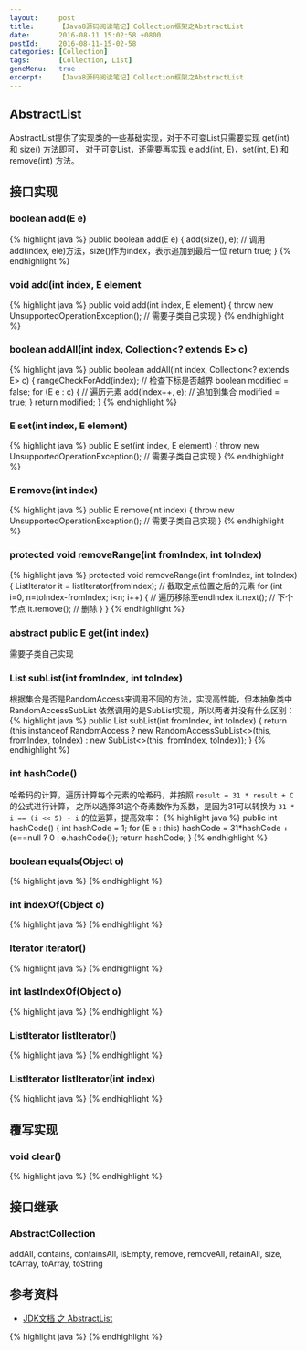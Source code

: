 ```yaml
---
layout:     post
title:      【Java8源码阅读笔记】Collection框架之AbstractList
date:       2016-08-11 15:02:58 +0800
postId:     2016-08-11-15-02-58
categories: [Collection]
tags:       [Collection, List]
geneMenu:   true
excerpt:    【Java8源码阅读笔记】Collection框架之AbstractList
---
```


## AbstractList
AbstractList提供了实现类的一些基础实现，对于不可变List只需要实现 get(int) 和 size() 方法即可，
对于可变List，还需要再实现 e add(int, E)，set(int, E) 和 remove(int) 方法。

## 接口实现

### boolean add(E e)
{% highlight java %}
public boolean add(E e) {
    add(size(), e); // 调用 add(index, ele)方法，size()作为index，表示追加到最后一位
    return true;
}
{% endhighlight %}


### void add(int index, E element
{% highlight java %}
public void add(int index, E element) {
    throw new UnsupportedOperationException();  // 需要子类自己实现
}
{% endhighlight %}



### boolean addAll(int index, Collection<? extends E> c)
{% highlight java %}
public boolean addAll(int index, Collection<? extends E> c) {
    rangeCheckForAdd(index);    // 检查下标是否越界
    boolean modified = false;
    for (E e : c) {             // 遍历元素
        add(index++, e);        // 追加到集合
        modified = true;
    }
    return modified;
}
{% endhighlight %}

### E set(int index, E element)
{% highlight java %}
public E set(int index, E element) {
    throw new UnsupportedOperationException();  // 需要子类自己实现
}
{% endhighlight %}

### E remove(int index)
{% highlight java %}
public E remove(int index) {
    throw new UnsupportedOperationException();  // 需要子类自己实现
}
{% endhighlight %}

### protected void removeRange(int fromIndex, int toIndex)
{% highlight java %}
protected void removeRange(int fromIndex, int toIndex) {
    ListIterator<E> it = listIterator(fromIndex);   // 截取定点位置之后的元素
    for (int i=0, n=toIndex-fromIndex; i<n; i++) {  // 遍历移除至endIndex
        it.next();      // 下个节点
        it.remove();    // 删除
    }
}
{% endhighlight %}

### abstract public E get(int index)
需要子类自己实现

### List<E> subList(int fromIndex, int toIndex)
根据集合是否是RandomAccess来调用不同的方法，实现高性能，但本抽象类中RandomAccessSubList
依然调用的是SubList实现，所以两者并没有什么区别：
{% highlight java %}
public List<E> subList(int fromIndex, int toIndex) {
    return (this instanceof RandomAccess ?
            new RandomAccessSubList<>(this, fromIndex, toIndex) :
            new SubList<>(this, fromIndex, toIndex));
}
{% endhighlight %}

### int hashCode()
哈希码的计算，遍历计算每个元素的哈希码，并按照 `result = 31 * result + C` 的公式进行计算，
之所以选择31这个奇素数作为系数，是因为31可以转换为 `31 * i == (i << 5) - i` 的位运算，提高效率：
{% highlight java %}
public int hashCode() {
    int hashCode = 1;
    for (E e : this)
        hashCode = 31*hashCode + (e==null ? 0 : e.hashCode());
    return hashCode;
}
{% endhighlight %}

### boolean equals(Object o)
{% highlight java %}
{% endhighlight %}

### int indexOf(Object o)
{% highlight java %}
{% endhighlight %}

### Iterator<E> iterator()
{% highlight java %}
{% endhighlight %}

### int lastIndexOf(Object o)
{% highlight java %}
{% endhighlight %}

### ListIterator<E> listIterator()
{% highlight java %}
{% endhighlight %}

### ListIterator<E> listIterator(int index)
{% highlight java %}
{% endhighlight %}

## 覆写实现

### void clear()
{% highlight java %}
{% endhighlight %}


## 接口继承

### AbstractCollection

addAll, contains, containsAll, isEmpty, remove, removeAll, retainAll, size, toArray, toArray, toString

## 参考资料

* [JDK文档 之 AbstractList](https://docs.oracle.com/javase/8/docs/api/java/util/AbstractList.html)

{% highlight java %}
{% endhighlight %}
